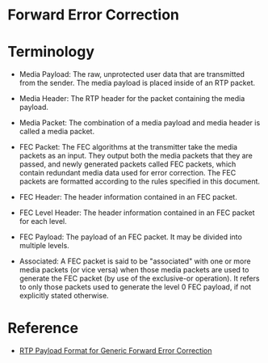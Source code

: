 # Forward Error Correction


# Terminology

* Media Payload: The raw, unprotected user data that are transmitted
from the sender.  The media payload is placed inside of an RTP
packet.

* Media Header: The RTP header for the packet containing the media
payload.

* Media Packet: The combination of a media payload and media header is
called a media packet.

* FEC Packet: The FEC algorithms at the transmitter take the media
packets as an input.  They output both the media packets that they
are passed, and newly generated packets called FEC packets, which
contain redundant media data used for error correction.  The FEC
packets are formatted according to the rules specified in this
document.

* FEC Header: The header information contained in an FEC packet.

* FEC Level Header: The header information contained in an FEC packet
for each level.

* FEC Payload: The payload of an FEC packet.  It may be divided into
multiple levels.

* Associated: A FEC packet is said to be "associated" with one or more
media packets (or vice versa) when those media packets are used to
generate the FEC packet (by use of the exclusive-or operation).  It
refers to only those packets used to generate the level 0 FEC
payload, if not explicitly stated otherwise.


# Reference

* [RTP Payload Format for Generic Forward Error Correction](http://www.rfcreader.com/#rfc5109)